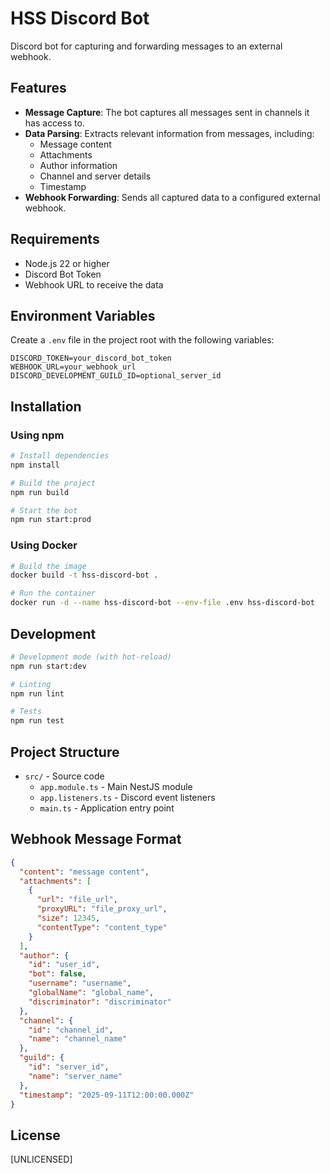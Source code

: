 # HSS Discord Bot

Discord bot for capturing and forwarding messages to an external webhook.

## Features

- **Message Capture**: The bot captures all messages sent in channels it has access to.
- **Data Parsing**: Extracts relevant information from messages, including:
  - Message content
  - Attachments
  - Author information
  - Channel and server details
  - Timestamp
- **Webhook Forwarding**: Sends all captured data to a configured external webhook.

## Requirements

- Node.js 22 or higher
- Discord Bot Token
- Webhook URL to receive the data

## Environment Variables

Create a `.env` file in the project root with the following variables:

```
DISCORD_TOKEN=your_discord_bot_token
WEBHOOK_URL=your_webhook_url
DISCORD_DEVELOPMENT_GUILD_ID=optional_server_id
```

## Installation

### Using npm

```bash
# Install dependencies
npm install

# Build the project
npm run build

# Start the bot
npm run start:prod
```

### Using Docker

```bash
# Build the image
docker build -t hss-discord-bot .

# Run the container
docker run -d --name hss-discord-bot --env-file .env hss-discord-bot
```

## Development

```bash
# Development mode (with hot-reload)
npm run start:dev

# Linting
npm run lint

# Tests
npm run test
```

## Project Structure

- `src/` - Source code
  - `app.module.ts` - Main NestJS module
  - `app.listeners.ts` - Discord event listeners
  - `main.ts` - Application entry point

## Webhook Message Format

```json
{
  "content": "message content",
  "attachments": [
    {
      "url": "file_url",
      "proxyURL": "file_proxy_url",
      "size": 12345,
      "contentType": "content_type"
    }
  ],
  "author": {
    "id": "user_id",
    "bot": false,
    "username": "username",
    "globalName": "global_name",
    "discriminator": "discriminator"
  },
  "channel": {
    "id": "channel_id",
    "name": "channel_name"
  },
  "guild": {
    "id": "server_id",
    "name": "server_name"
  },
  "timestamp": "2025-09-11T12:00:00.000Z"
}
```

## License

[UNLICENSED]
